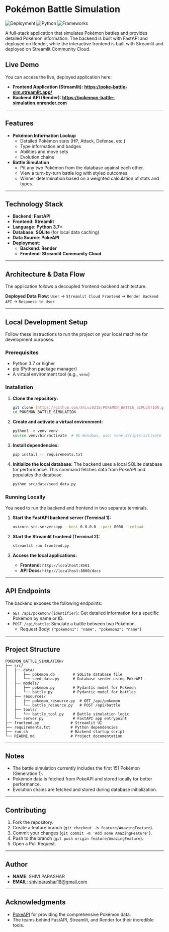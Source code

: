 # Pokémon Battle Simulation

![Deployment](https://img.shields.io/badge/Deployment-Live-brightgreen)
![Python](https://img.shields.io/badge/Python-3.7+-blue.svg)
![Frameworks](https://img.shields.io/badge/Frameworks-FastAPI%20%7C%20Streamlit-orange)

A full-stack application that simulates Pokémon battles and provides detailed Pokémon information. The backend is built with FastAPI and deployed on Render, while the interactive frontend is built with Streamlit and deployed on Streamlit Community Cloud.



## Live Demo

You can access the live, deployed application here:

-   **Frontend Application (Streamlit):** **https://poke-battle-sim.streamlit.app/**
-   **Backend API (Render):** **https://pokemon-battle-simulation.onrender.com**

---

## Features

-   **Pokémon Information Lookup**
    -   Detailed Pokémon stats (HP, Attack, Defense, etc.)
    -   Type information and badges
    -   Abilities and move sets
    -   Evolution chains
-   **Battle Simulation**
    -   Pit any two Pokémon from the database against each other.
    -   View a turn-by-turn battle log with styled outcomes.
    -   Winner determination based on a weighted calculation of stats and types.

---

## Technology Stack

-   **Backend**: **FastAPI**
-   **Frontend**: **Streamlit**
-   **Language**: **Python 3.7+**
-   **Database**: **SQLite** (for local data caching)
-   **Data Source**: **PokeAPI**
-   **Deployment**:
    -   **Backend**: **Render**
    -   **Frontend**: **Streamlit Community Cloud**

---

## Architecture & Data Flow

The application follows a decoupled frontend-backend architecture.

**Deployed Data Flow:**
`User` → `Streamlit Cloud Frontend` → `Render Backend API` → `Response to User`

---

## Local Development Setup

Follow these instructions to run the project on your local machine for development purposes.

### Prerequisites

-   Python 3.7 or higher
-   pip (Python package manager)
-   A virtual environment tool (e.g., `venv`)

### Installation

1.  **Clone the repository:**
    ```bash
    git clone [https://github.com/Shivi0218/POKEMON_BATTLE_SIMULATION.git](https://github.com/Shivi0218/POKEMON_BATTLE_SIMULATION.git)
    cd POKEMON_BATTLE_SIMULATION
    ```

2.  **Create and activate a virtual environment:**
    ```bash
    python3 -m venv venv
    source venv/bin/activate  # On Windows, use: venv\Scripts\activate
    ```

3.  **Install dependencies:**
    ```bash
    pip install -r requirements.txt
    ```

4.  **Initialize the local database:**
    The backend uses a local SQLite database for performance. This command fetches data from PokeAPI and populates the database.
    ```bash
    python src/data/seed_data.py
    ```

### Running Locally

You need to run the backend and frontend in two separate terminals.

1.  **Start the FastAPI backend server (Terminal 1):**
    ```bash
    uvicorn src.server:app --host 0.0.0.0 --port 8000 --reload
    ```

2.  **Start the Streamlit frontend (Terminal 2):**
    ```bash
    streamlit run frontend.py
    ```

3.  **Access the local applications:**
    -   **Frontend:** `http://localhost:8501`
    -   **API Docs:** `http://localhost:8000/docs`

---

## API Endpoints

The backend exposes the following endpoints:

-   `GET /api/pokemon/{identifier}`: Get detailed information for a specific Pokémon by name or ID.
-   `POST /api/battle`: Simulate a battle between two Pokémon.
    -   Request Body: `{"pokemon1": "name", "pokemon2": "name"}`

---

## Project Structure

```
POKEMON_BATTLE_SIMULATION/
├── src/
│   ├── data/
│   │   ├── pokemon.db        # SQLite database file
│   │   └── seed_data.py      # Database seeder using PokeAPI
│   ├── models/
│   │   ├── pokemon.py        # Pydantic model for Pokémon
│   │   └── battle.py         # Pydantic model for battles
│   ├── resources/
│   │   ├── pokemon_resource.py  # GET /api/pokemon
│   │   └── battle_resource.py   # POST /api/battle
│   ├── tools/
│   │   └── battle_tool.py    # Battle simulation logic
│   └── server.py             # FastAPI app entrypoint
├── frontend.py              # Streamlit UI
├── requirements.txt         # Python dependencies
├── run.sh                   # Backend startup script
└── README.md                # Project documentation
```

---

## Notes

-   The battle simulation currently includes the first 151 Pokémon (Generation 1).
-   Pokémon data is fetched from PokeAPI and stored locally for better performance.
-   Evolution chains are fetched and stored during database initialization.

---

## Contributing

1.  Fork the repository.
2.  Create a feature branch (`git checkout -b feature/AmazingFeature`).
3.  Commit your changes (`git commit -m 'Add some AmazingFeature'`).
4.  Push to the branch (`git push origin feature/AmazingFeature`).
5.  Open a Pull Request.

---

## Author

-   **NAME**: SHIVI PARASHAR
-   **EMAIL**: shiviparashar18@gmail.com

---

## Acknowledgments

-   [PokeAPI](https://pokeapi.co/) for providing the comprehensive Pokémon data.
-   The teams behind FastAPI, Streamlit, and Render for their incredible tools.
